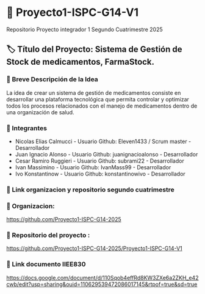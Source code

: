 # :memo: Proyecto1-ISPC-G14-V1
Repositorio Proyecto integrador 1 Segundo Cuatrimestre 2025

## :label: Título del Proyecto: Sistema de Gestión de Stock de medicamentos, FarmaStock.

### :pushpin: Breve Descripción de la Idea
La idea de crear un sistema de gestión de medicamentos consiste en desarrollar una plataforma tecnológica que permita controlar y optimizar todos los procesos relacionados con el manejo de medicamentos dentro de una organización de salud.

### :busts_in_silhouette: Integrantes

* Nicolas Elias Calmucci - Usuario Github: Eleven1433 / Scrum master - Desarrollador
* Juan Ignacio Alonso - Usuario Github: juanignacioalonso - Desarrollador
* Cesar Ramiro Ruggieri - Usuario Github: subrami22 - Desarrollador
* Ivan Massimino - Usuario Github: IvanMass99 - Desarrollador
* Ivo Konstantinow - Usuario Github: konstantinowivo - Desarrollador

### :dizzy: Link organizacion y repositorio segundo cuatrimestre

### :triangular_flag_on_post: Organizacion: 

https://github.com/Proyecto1-ISPC-G14-2025

### :triangular_flag_on_post: Repositorio del proyecto : 

https://github.com/Proyecto1-ISPC-G14-2025/Proyecto1-ISPC-G14-V1


### :triangular_flag_on_post: Link documento IIEE830 

https://docs.google.com/document/d/110Sqob4effRd8KW3ZXe6a2ZKH_e42cwb/edit?usp=sharing&ouid=110629539472086017145&rtpof=true&sd=true
